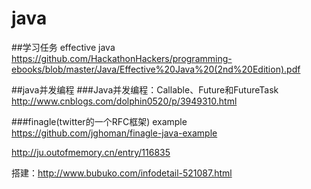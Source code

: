 # java

##学习任务 
effective java https://github.com/HackathonHackers/programming-ebooks/blob/master/Java/Effective%20Java%20(2nd%20Edition).pdf


##java并发编程
###Java并发编程：Callable、Future和FutureTask
  http://www.cnblogs.com/dolphin0520/p/3949310.html

###finagle(twitter的一个RFC框架)
  example https://github.com/jghoman/finagle-java-example
  
  http://ju.outofmemory.cn/entry/116835
  
  搭建：http://www.bubuko.com/infodetail-521087.html
